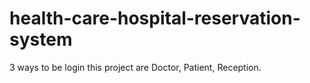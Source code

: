 # health-care-hospital-reservation-system
3 ways to be login this project are Doctor, Patient, Reception. 
